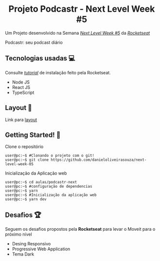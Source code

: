 <p align="center">
<!-- <img src="https://raw.githubusercontent.com/DanielOliveiraSouza/next-level-week-05/main/screenshots"/>
</p>
-->

<h1 align="center">Projeto Podcastr - Next Level Week #5</h1>


Um Projeto desenvolvido na Semana *[Next Level Week \#5](https://nextlevelweek.com)* da *[Rocketseat](https://rocketseat.com.br/)*

Podcastr: seu podcast diário

Tecnologias usadas 💻️
---
Consulte  *[tutorial](https://www.notion.so/Configura-es-do-ambiente-6dd0c69e71e141ef9492b00ba310a2fe)* de instalação feito pela Rocketseat.
+ Node JS
+ React JS
+ TypeScript
<!--+ Next JS-->

Layout 📌️
---
Link para [layout](https://www.figma.com/file/UwFEntsHpHYJlHNQAQr4gA/Podcastr/duplicate)

Getting Started! 🚀️
---
Clone o repositório
```console
user@pc:~$ #Clonando o projeto com o git!
user@pc:~$ git clone https://github.com/danieloliveirasouza/next-level-week-05
```

Inicialização da Aplicação web 
```console
user@pc:~$ cd aulas/podcastr-next
user@pc:~$ #configuração de dependencias
user@pc:~$ yarn
user@pc:~$ #Inicialização da aplicação web
user@pc:~$ yarn dev
```
<!--
Deploy 💻️
---
Link do deploy [pocastr](https://podcastr-danieloliveirasouza.vercel.app)
-->

Desafios 🏆️
---
 Seguem os desafios propostos  pela **Rocketseat** para levar o Moveit para o próximo nível
+ Desing Responsivo
+ Progressive Web Application
+ Tema Dark

<!--a>
Release Notes
---
Para informaçõs sobre novas funcionalidades  e correções de *bugs* leia as *[Notas de Lançamento](https://github.com/DanielOliveiraSouza/next-level-week-04/tree/main/docs/releases_notes.md)*<br/>
-->
